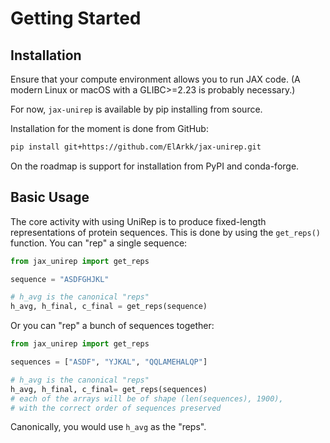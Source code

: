 # Getting Started

## Installation

Ensure that your compute environment allows you to run JAX code.
(A modern Linux or macOS with a GLIBC>=2.23 is probably necessary.)

For now, `jax-unirep` is available by pip installing from source.

Installation for the moment is done from GitHub:

```bash
pip install git+https://github.com/ElArkk/jax-unirep.git
```

On the roadmap is support for installation from PyPI and conda-forge.

## Basic Usage

The core activity with using UniRep
is to produce fixed-length representations of protein sequences.
This is done by using the `get_reps()` function.
You can "rep" a single sequence:

```python
from jax_unirep import get_reps

sequence = "ASDFGHJKL"

# h_avg is the canonical "reps"
h_avg, h_final, c_final = get_reps(sequence)
```

Or you can "rep" a bunch of sequences together:

```python
from jax_unirep import get_reps

sequences = ["ASDF", "YJKAL", "QQLAMEHALQP"]

# h_avg is the canonical "reps"
h_avg, h_final, c_final= get_reps(sequences)
# each of the arrays will be of shape (len(sequences), 1900),
# with the correct order of sequences preserved
```

Canonically, you would use `h_avg` as the "reps".
